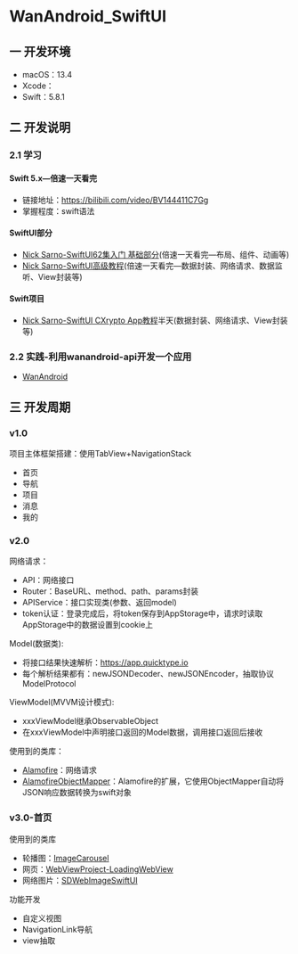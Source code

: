 # WanAndroid_SwiftUI

## 一 开发环境

* macOS：13.4
* Xcode：
* Swift：5.8.1

## 二 开发说明

### 2.1 学习

#### Swift 5.x—倍速一天看完

* 链接地址：https://bilibili.com/video/BV144411C7Gg
* 掌握程度：swift语法

#### SwiftUI部分

* [Nick Sarno-SwiftUI62集入门 基础部分](https://bilibili.com/video/BV1KY411f7in)(倍速一天看完—布局、组件、动画等)
* [Nick Sarno-SwiftUI高级教程](https://bilibili.com/video/BV13341117BR)(倍速一天看完—数据封装、网络请求、数据监听、View封装等)

#### Swift项目

* [Nick Sarno-SwiftUI CXrypto App教程](https://bilibili.com/video/BV1xP4y1t7Aj)半天(数据封装、网络请求、View封装等)

### 2.2 实践-利用wanandroid-api开发一个应用

* [WanAndroid](https://wanandroid.com)

## 三 开发周期

###  v1.0

项目主体框架搭建：使用TabView+NavigationStack

- 首页
- 导航
- 项目
- 消息
- 我的

### v2.0

网络请求：

* API：网络接口
* Router：BaseURL、method、path、params封装
* APIService：接口实现类(参数、返回model)
* token认证：登录完成后，将token保存到AppStorage中，请求时读取AppStorage中的数据设置到cookie上

Model(数据类):

* 将接口结果快速解析：https://app.quicktype.io
* 每个解析结果都有：newJSONDecoder、newJSONEncoder，抽取协议ModelProtocol

ViewModel(MVVM设计模式):

* xxxViewModel继承ObservableObject
* 在xxxViewModel中声明接口返回的Model数据，调用接口返回后接收

使用到的类库：

* [Alamofire](https://github.com/Alamofire/Alamofire)：网络请求
* [AlamofireObjectMapper](https://github.com/tristanhimmelman/AlamofireObjectMapper)：Alamofire的扩展，它使用ObjectMapper自动将JSON响应数据转换为swift对象

### v3.0-首页

使用到的类库

* 轮播图：[ImageCarousel](https://github.com/jisungs/ImageCarousel)
* 网页：[WebViewProject-LoadingWebView](https://github.com/gahntpo/WebViewProject)
* 网络图片：[SDWebImageSwiftUI](https://github.com/SDWebImage/SDWebImageSwiftUI)

功能开发

* 自定义视图
* NavigationLink导航
* view抽取





